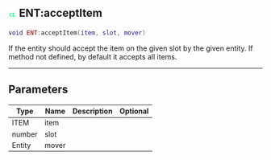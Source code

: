 ## ![client](.gitbook/assets/client.png) ENT:acceptItem


```lua
void ENT:acceptItem(item, slot, mover)
```

If the entity should accept the item on the given slot by the given entity.
If method not defined, by default it accepts all items.


------
## Parameters

| Type   | Name | Description              | Optional |
| ------ | ---- | ------------------------ | -------: |
| ITEM | item |  |  |
| number | slot |  |  |
| Entity | mover |  |  |


